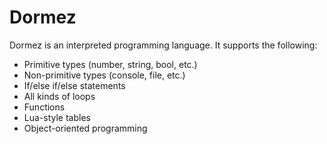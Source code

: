 # Dormez
Dormez is an interpreted programming language. It supports the following:
* Primitive types (number, string, bool, etc.)
* Non-primitive types (console, file, etc.)
* If/else if/else statements
* All kinds of loops
* Functions
* Lua-style tables
* Object-oriented programming
